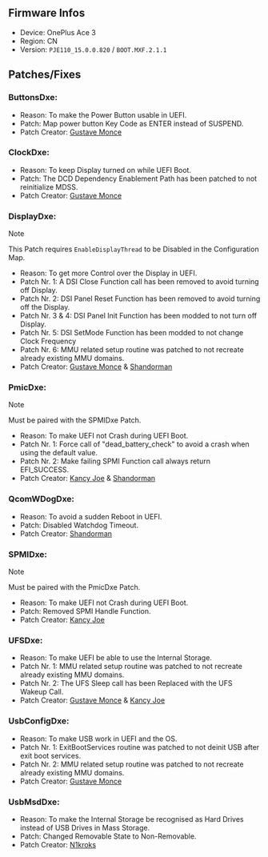 ## Firmware Infos

- Device: OnePlus Ace 3
- Region: CN
- Version: `PJE110_15.0.0.820` / `BOOT.MXF.2.1.1`

## Patches/Fixes

### ButtonsDxe:

- Reason: To make the Power Button usable in UEFI.
- Patch: Map power button Key Code as ENTER instead of SUSPEND.
- Patch Creator: [Gustave Monce](https://github.com/gus33000)

### ClockDxe:

- Reason: To keep Display turned on while UEFI Boot.
- Patch: The DCD Dependency Enablement Path has been patched to not reinitialize MDSS.
- Patch Creator: [Gustave Monce](https://github.com/gus33000)

### DisplayDxe:

> [!NOTE]
> This Patch requires `EnableDisplayThread` to be Disabled in the Configuration Map.

- Reason: To get more Control over the Display in UEFI.
- Patch Nr. 1: A DSI Close Function call has been removed to avoid turning off Display.
- Patch Nr. 2: DSI Panel Reset Function has been removed to avoid turning off the Display.
- Patch Nr. 3 & 4: DSI Panel Init Function has been modded to not turn off Display.
- Patch Nr. 5: DSI SetMode Function has been modded to not change Clock Frequency
- Patch Nr. 6: MMU related setup routine was patched to not recreate already existing MMU domains.
- Patch Creator: [Gustave Monce](https://github.com/gus33000) & [Shandorman](https://github.com/jiganomegsdfdf)

### PmicDxe:

> [!NOTE]
> Must be paired with the SPMIDxe Patch.

- Reason: To make UEFI not Crash during UEFI Boot.
- Patch Nr. 1: Force call of "dead_battery_check" to avoid a crash when using the default value.
- Patch Nr. 2: Make failing SPMI Function call always return EFI_SUCCESS.
- Patch Creator: [Kancy Joe](https://github.com/sunflower2333) & [Shandorman](https://github.com/jiganomegsdfdf)

### QcomWDogDxe:

- Reason: To avoid a sudden Reboot in UEFI.
- Patch: Disabled Watchdog Timeout.
- Patch Creator: [Shandorman](https://github.com/jiganomegsdfdf)

### SPMIDxe:

> [!NOTE]
> Must be paired with the PmicDxe Patch.

- Reason: To make UEFI not Crash during UEFI Boot.
- Patch: Removed SPMI Handle Function.
- Patch Creator: [Kancy Joe](https://github.com/sunflower2333)

### UFSDxe:

- Reason: To make UEFI be able to use the Internal Storage.
- Patch Nr. 1: MMU related setup routine was patched to not recreate already existing MMU domains.
- Patch Nr. 2: The UFS Sleep call has been Replaced with the UFS Wakeup Call.
- Patch Creator: [Gustave Monce](https://github.com/gus33000) & [Kancy Joe](https://github.com/sunflower2333)

### UsbConfigDxe:

- Reason: To make USB work in UEFI and the OS.
- Patch Nr. 1: ExitBootServices routine was patched to not deinit USB after exit boot services.
- Patch Nr. 2: MMU related setup routine was patched to not recreate already existing MMU domains.
- Patch Creator: [Gustave Monce](https://github.com/gus33000)

### UsbMsdDxe:

- Reason: To make the Internal Storage be recognised as Hard Drives instead of USB Drives in Mass Storage.
- Patch: Changed Removable State to Non-Removable.
- Patch Creator: [N1kroks](https://github.com/N1kroks)
